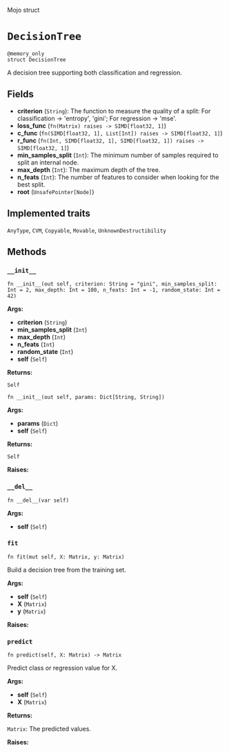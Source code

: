 Mojo struct

# `DecisionTree`

```mojo
@memory_only
struct DecisionTree
```

A decision tree supporting both classification and regression.

## Fields

- **criterion** (`String`): The function to measure the quality of a split: For classification -> 'entropy', 'gini'; For regression -> 'mse'.
- **loss_func** (`fn(Matrix) raises -> SIMD[float32, 1]`)
- **c_func** (`fn(SIMD[float32, 1], List[Int]) raises -> SIMD[float32, 1]`)
- **r_func** (`fn(Int, SIMD[float32, 1], SIMD[float32, 1]) raises -> SIMD[float32, 1]`)
- **min_samples_split** (`Int`): The minimum number of samples required to split an internal node.
- **max_depth** (`Int`): The maximum depth of the tree.
- **n_feats** (`Int`): The number of features to consider when looking for the best split.
- **root** (`UnsafePointer[Node]`)

## Implemented traits

`AnyType`, `CVM`, `Copyable`, `Movable`, `UnknownDestructibility`

## Methods

### `__init__`

```mojo
fn __init__(out self, criterion: String = "gini", min_samples_split: Int = 2, max_depth: Int = 100, n_feats: Int = -1, random_state: Int = 42)
```

**Args:**

- **criterion** (`String`)
- **min_samples_split** (`Int`)
- **max_depth** (`Int`)
- **n_feats** (`Int`)
- **random_state** (`Int`)
- **self** (`Self`)

**Returns:**

`Self`

```mojo
fn __init__(out self, params: Dict[String, String])
```

**Args:**

- **params** (`Dict`)
- **self** (`Self`)

**Returns:**

`Self`

**Raises:**

### `__del__`

```mojo
fn __del__(var self)
```

**Args:**

- **self** (`Self`)

### `fit`

```mojo
fn fit(mut self, X: Matrix, y: Matrix)
```

Build a decision tree from the training set.

**Args:**

- **self** (`Self`)
- **X** (`Matrix`)
- **y** (`Matrix`)

**Raises:**

### `predict`

```mojo
fn predict(self, X: Matrix) -> Matrix
```

Predict class or regression value for X.

**Args:**

- **self** (`Self`)
- **X** (`Matrix`)

**Returns:**

`Matrix`: The predicted values.

**Raises:**


